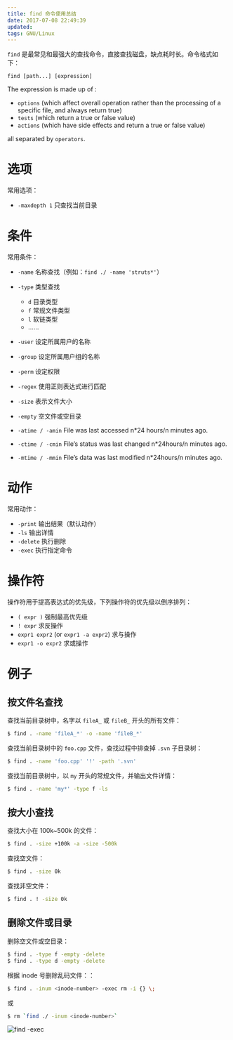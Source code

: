 ```yaml
---
title: find 命令使用总结
date: 2017-07-08 22:49:39
updated:
tags: GNU/Linux
---
```


`find` 是最常见和最强大的查找命令，直接查找磁盘，缺点耗时长。命令格式如下：

`find [path...] [expression]`

The  expression  is made up of :

* `options` (which affect overall operation rather than the processing of a specific file, and always return true)
* `tests` (which return a true or false value)
* `actions` (which have side effects and return a true or false value)

all separated by `operators`.

# 选项

常用选项：

* `-maxdepth 1` 只查找当前目录

# 条件

常用条件：

- `-name` 名称查找（例如：`find ./ -name 'struts*'`）
- `-type` 类型查找
  - `d` 目录类型
  - `f` 常规文件类型
  - `l` 软链类型
  - ……
- `-user` 设定所属用户的名称

- `-group` 设定所属用户组的名称

- `-perm` 设定权限

- `-regex` 使用正则表达式进行匹配

- `-size` 表示文件大小
- `-empty` 空文件或空目录
- `-atime / -amin` File was last accessed n*24 hours/n minutes ago.

- `-ctime / -cmin` File’s status was last changed n*24hours/n minutes ago.

- `-mtime / -mmin` File’s data was last modified n*24hours/n minutes ago.

# 动作

常用动作：

* `-print` 输出结果（默认动作）
* `-ls` 输出详情
* `-delete` 执行删除
* `-exec` 执行指定命令

# 操作符

操作符用于提高表达式的优先级，下列操作符的优先级以倒序排列：

- `( expr )` 强制最高优先级
- `! expr` 求反操作
- `expr1 expr2` (or `expr1 -a expr2`) 求与操作
- `expr1 -o expr2` 求或操作

# 例子

## 按文件名查找

查找当前目录树中，名字以 `fileA_` 或 `fileB_` 开头的所有文件：

```bash
$ find . -name 'fileA_*' -o -name 'fileB_*'
```

查找当前目录树中的 `foo.cpp` 文件，查找过程中排查掉 `.svn` 子目录树：

```bash
$ find . -name 'foo.cpp' '!' -path '.svn'
```

查找当前目录树中，以 `my` 开头的常规文件，并输出文件详情：

```bash
$ find . -name 'my*' -type f -ls
```

## 按大小查找

查找大小在 100k~500k 的文件：

```bash
$ find . -size +100k -a -size -500k
```

查找空文件：

```bash
$ find . -size 0k
```

查找非空文件：

```bash
$ find . ! -size 0k
```

## 删除文件或目录

删除空文件或空目录：

```bash
$ find . -type f -empty -delete
$ find . -type d -empty -delete
```

根据 inode 号删除乱码文件：：

```bash
$ find . -inum <inode-number> -exec rm -i {} \;
```

或

```bash
$ rm `find ./ -inum <inode-number>`
```

![find -exec](/img/gun-linux/find.jpg)